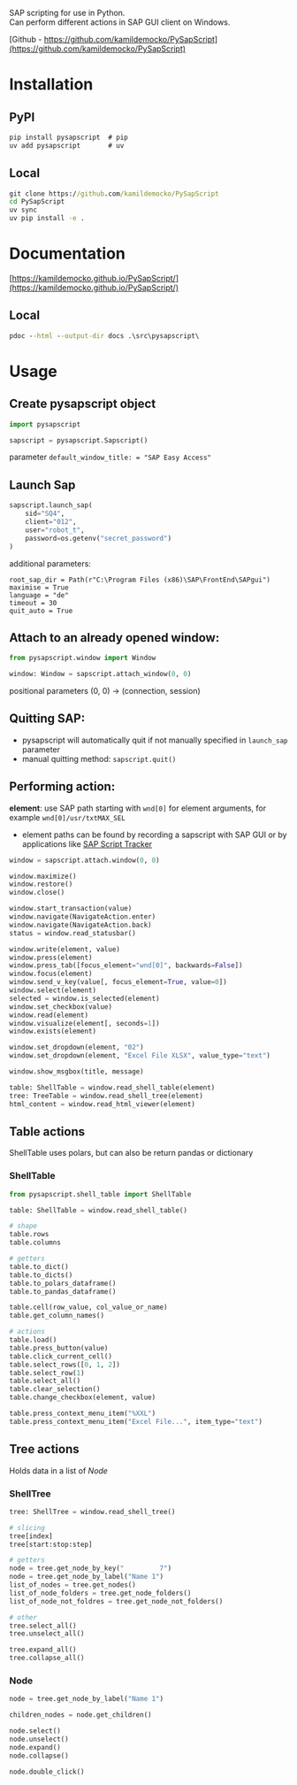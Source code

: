 SAP scripting for use in Python.  
Can perform different actions in SAP GUI client on Windows.

[Github - https://github.com/kamildemocko/PySapScript](https://github.com/kamildemocko/PySapScript)

# Installation

## PyPI

```cmd
pip install pysapscript  # pip
uv add pysapscript       # uv
```

## Local

```cmd
git clone https://github.com/kamildemocko/PySapScript
cd PySapScript
uv sync
uv pip install -e .
```

# Documentation

[https://kamildemocko.github.io/PySapScript/](https://kamildemocko.github.io/PySapScript/)

## Local

```cmd
pdoc --html --output-dir docs .\src\pysapscript\
```

# Usage

## Create pysapscript object

```python
import pysapscript

sapscript = pysapscript.Sapscript()
```

parameter `default_window_title: = "SAP Easy Access"`

## Launch Sap

```python
sapscript.launch_sap(
    sid="SQ4",
    client="012",
    user="robot_t",
    password=os.getenv("secret_password")
)
```

additional parameters:

`root_sap_dir = Path(r"C:\Program Files (x86)\SAP\FrontEnd\SAPgui")`  
`maximise = True`  
`language = "de"`  
`timeout = 30`  
`quit_auto = True`

## Attach to an already opened window:

```python
from pysapscript.window import Window

window: Window = sapscript.attach_window(0, 0)
```

positional parameters (0, 0) -> (connection, session)

## Quitting SAP:

- pysapscript will automatically quit if not manually specified in `launch_sap` parameter
- manual quitting method: `sapscript.quit()`

## Performing action:

**element**: use SAP path starting with `wnd[0]` for element arguments, for example `wnd[0]/usr/txtMAX_SEL`  
- element paths can be found by recording a sapscript with SAP GUI or by applications like [SAP Script Tracker](https://tracker.stschnell.de/)

```python
window = sapscript.attach.window(0, 0)

window.maximize()
window.restore()
window.close()

window.start_transaction(value)
window.navigate(NavigateAction.enter)
window.navigate(NavigateAction.back)
status = window.read_statusbar()

window.write(element, value)
window.press(element)
window.press_tab([focus_element="wnd[0]", backwards=False])
window.focus(element)
window.send_v_key(value[, focus_element=True, value=0])
window.select(element)
selected = window.is_selected(element)
window.set_checkbox(value)
window.read(element)
window.visualize(element[, seconds=1])
window.exists(element)

window.set_dropdown(element, "02")
window.set_dropdown(element, "Excel File XLSX", value_type="text")

window.show_msgbox(title, message)

table: ShellTable = window.read_shell_table(element)
tree: TreeTable = window.read_shell_tree(element)
html_content = window.read_html_viewer(element)
```

## Table actions

ShellTable uses polars, but can also be return pandas or dictionary

### ShellTable

```python
from pysapscript.shell_table import ShellTable

table: ShellTable = window.read_shell_table()

# shape
table.rows
table.columns

# getters
table.to_dict()
table.to_dicts()
table.to_polars_dataframe()
table.to_pandas_dataframe()

table.cell(row_value, col_value_or_name)
table.get_column_names()

# actions
table.load()
table.press_button(value)
table.click_current_cell()
table.select_rows([0, 1, 2])
table.select_row(1)
table.select_all()
table.clear_selection()
table.change_checkbox(element, value)

table.press_context_menu_item("%XXL")
table.press_context_menu_item("Excel File...", item_type="text")
```

## Tree actions

Holds data in a list of *Node*

### ShellTree

```python
tree: ShellTree = window.read_shell_tree()

# slicing
tree[index]
tree[start:stop:step]

# getters
node = tree.get_node_by_key("         7")
node = tree.get_node_by_label("Name 1")
list_of_nodes = tree.get_nodes()
list_of_node_folders = tree.get_node_folders()
list_of_node_not_foldres = tree.get_node_not_folders()

# other
tree.select_all()
tree.unselect_all()

tree.expand_all()
tree.collapse_all()
```

### Node

```python
node = tree.get_node_by_label("Name 1")

children_nodes = node.get_children()

node.select()
node.unselect()
node.expand()
node.collapse()

node.double_click()
```
